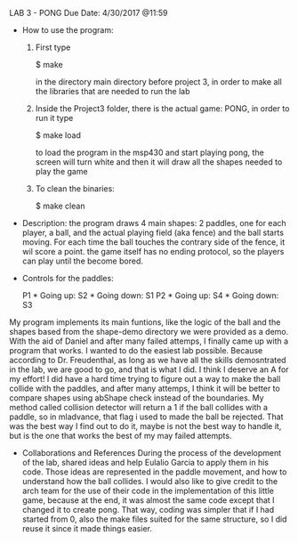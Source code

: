 LAB 3 - PONG
Due Date: 4/30/2017 @11:59

- How to use the program:

    1. First type

       $ make

       in the directory main directory before project 3, in order to make all the libraries that	  are needed to run the lab

    2. Inside the Project3 folder, there is the actual game: PONG, in order to run it type

       $ make load

       to load the program in the msp430 and start playing pong, the screen will turn white and
       then it will draw all the shapes needed to play the game

    3. To clean the binaries:

       $ make clean

- Description: the program draws 4 main shapes: 2 paddles, one for each player, a ball, and the actual playing field (aka fence) and the ball starts moving. For each time the ball touches the contrary side of the fence, it wil score a point. the game itself has no ending protocol, so the players can play until the become bored.

- Controls for the paddles:

	 P1
		* Going up: S2
		* Going down: S1
         P2
		* Going up: S4
		* Going down: S3

My program implements its main funtions, like the logic of the ball and the shapes based from the shape-demo directory we were provided as a demo. With the aid of Daniel and after many failed attemps, I finally came up with a program that works. I wanted to do the easiest lab possible. Because according to Dr. Freudenthal, as long as we have all the  skills demosntrated in the lab, we are good to go, and that is what I did. I think I deserve an A for my effort! I did have a hard time trying to figure out a way to make the ball collide with the paddles, and after many attemps, I think it will be better to compare shapes using abShape check instead of the boundaries. My method called collision detector will return a 1 if the ball collides with a paddle, so in mladvance, that flag i used to made the ball be rejected. That was the best way I find out to do it, maybe is not the best way to handle it, but is the one that works the best of my may failed attempts.

- Collaborations and References
During the process of the development of the lab, shared ideas and help Eulalio Garcia to apply them in his code. Those ideas are represented in the paddle movement, and how to understand how the ball collides. I would also like to give credit to the arch team for the use of their code in the implementation of this little game, because at the end, it was almost the same code except that I changed it to create pong. That way, coding was simpler that if I had started from 0, also the make files suited for the same structure, so I did reuse it since it made things easier.